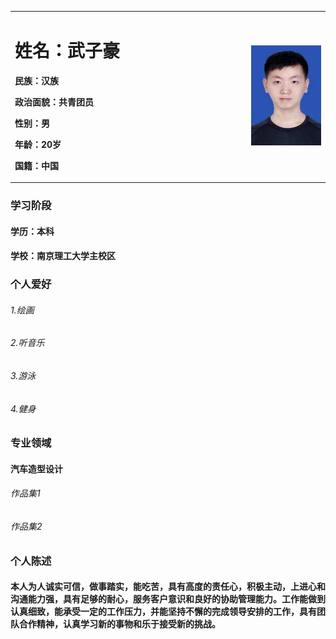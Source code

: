 <table border="0">
  <tr>
    <td width="75%">
      <h1>姓名：武子豪</h1>
      <p><b>民族：汉族</b></p>
      <p><b>政治面貌：共青团员</b></p>
      <p><b>性别：男</b></p>
      <p><b>年龄：20岁</b></p>
      <p><b>国籍：中国</b></p>
    </td>
    <td width="25%">
      <img src="/zhengjianzhao.jpeg" width="100%">                 
    </td>
  </tr>
</table>

### 学习阶段  
#### 学历：本科
#### 学校：南京理工大学主校区

### 个人爱好
###### 1.绘画
###### 2.听音乐
###### 3.游泳
###### 4.健身
### 专业领域
#### 汽车造型设计
###### 作品集1
###### 作品集2
### 个人陈述 
#### 本人为人诚实可信，做事踏实，能吃苦，具有高度的责任心，积极主动，上进心和沟通能力强，具有足够的耐心，服务客户意识和良好的协助管理能力。工作能做到认真细致，能承受一定的工作压力，并能坚持不懈的完成领导安排的工作，具有团队合作精神，认真学习新的事物和乐于接受新的挑战。
